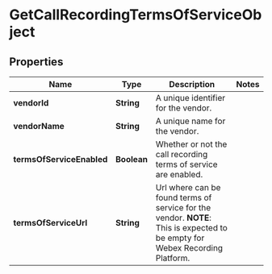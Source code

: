 

# GetCallRecordingTermsOfServiceObject


## Properties

| Name | Type | Description | Notes |
|------------ | ------------- | ------------- | -------------|
|**vendorId** | **String** | A unique identifier for the vendor. |  |
|**vendorName** | **String** | A unique name for the vendor. |  |
|**termsOfServiceEnabled** | **Boolean** | Whether or not the call recording terms of service are enabled. |  |
|**termsOfServiceUrl** | **String** | Url where can be found terms of service for the vendor.  **NOTE**: This is expected to be empty for Webex Recording Platform. |  |



